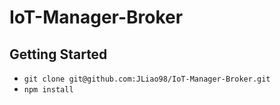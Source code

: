 # IoT-Manager-Broker

## Getting Started

- `git clone git@github.com:JLiao98/IoT-Manager-Broker.git`
- `npm install`
